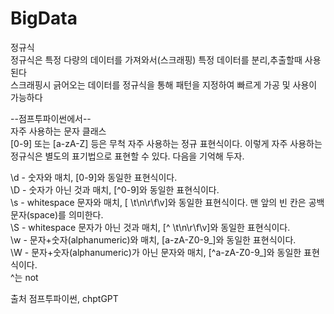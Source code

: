 # BigData
정규식<br>
정규식은 특정 다량의 데이터를 가져와서(스크래핑) 특정 데이터를 분리,추출할때 사용된다<br>
스크래핑시 긁어오는 데이터를 정규식을 통해 패턴을 지정하여 빠르게 가공 및 사용이 가능하다<br>



--점프투파이썬에서--<br>
자주 사용하는 문자 클래스<br>
[0-9] 또는 [a-zA-Z] 등은 무척 자주 사용하는 정규 표현식이다. 이렇게 자주 사용하는 정규식은 별도의 표기법으로 표현할 수 있다. 다음을 기억해 두자.<br>

\d - 숫자와 매치, [0-9]와 동일한 표현식이다.<br>
\D - 숫자가 아닌 것과 매치, [^0-9]와 동일한 표현식이다.<br>
\s - whitespace 문자와 매치, [ \t\n\r\f\v]와 동일한 표현식이다. 맨 앞의 빈 칸은 공백문자(space)를 의미한다.<br>
\S - whitespace 문자가 아닌 것과 매치, [^ \t\n\r\f\v]와 동일한 표현식이다.<br>
\w - 문자+숫자(alphanumeric)와 매치, [a-zA-Z0-9_]와 동일한 표현식이다.<br>
\W - 문자+숫자(alphanumeric)가 아닌 문자와 매치, [^a-zA-Z0-9_]와 동일한 표현식이다.<br>
^는 not


출처 점프투파이썬, chptGPT

